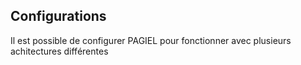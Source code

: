 ## Configurations

Il est possible de configurer PAGIEL pour fonctionner avec plusieurs achitectures différentes